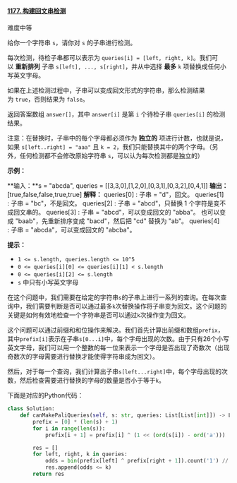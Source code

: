 #### [1177. 构建回文串检测](https://leetcode.cn/problems/can-make-palindrome-from-substring/)

难度中等

给你一个字符串 `s`，请你对 `s` 的子串进行检测。

每次检测，待检子串都可以表示为 `queries[i] = [left, right, k]`。我们可以 **重新排列** 子串 `s[left], ..., s[right]`，并从中选择 **最多** `k` 项替换成任何小写英文字母。 

如果在上述检测过程中，子串可以变成回文形式的字符串，那么检测结果为 `true`，否则结果为 `false`。

返回答案数组 `answer[]`，其中 `answer[i]` 是第 `i` 个待检子串 `queries[i]` 的检测结果。

注意：在替换时，子串中的每个字母都必须作为 **独立的** 项进行计数，也就是说，如果 `s[left..right] = "aaa"` 且 `k = 2`，我们只能替换其中的两个字母。（另外，任何检测都不会修改原始字符串 `s`，可以认为每次检测都是独立的）

**示例：**

**输入：**s = "abcda", queries = [[3,3,0],[1,2,0],[0,3,1],[0,3,2],[0,4,1]]
**输出：**[true,false,false,true,true]
**解释：**
queries[0] : 子串 = "d"，回文。
queries[1] : 子串 = "bc"，不是回文。
queries[2] : 子串 = "abcd"，只替换 1 个字符是变不成回文串的。
queries[3] : 子串 = "abcd"，可以变成回文的 "abba"。 也可以变成 "baab"，先重新排序变成 "bacd"，然后把 "cd" 替换为 "ab"。
queries[4] : 子串 = "abcda"，可以变成回文的 "abcba"。

**提示：**

- `1 <= s.length, queries.length <= 10^5`
- `0 <= queries[i][0] <= queries[i][1] < s.length`
- `0 <= queries[i][2] <= s.length`
- `s` 中只有小写英文字母

在这个问题中，我们需要在给定的字符串`s`的子串上进行一系列的查询。在每次查询中，我们需要判断是否可以通过最多`k`次替换操作将子串变为回文。这个问题的关键是如何有效地检查一个字符串是否可以通过`k`次操作变为回文。

这个问题可以通过前缀和和位操作来解决。我们首先计算出前缀和数组`prefix`，其中`prefix[i]`表示在子串`s[0...i]`中，每个字母出现的次数。由于只有26个小写英文字母，我们可以用一个整数的每一位来表示一个字母是否出现了奇数次（出现奇数次的字母需要进行替换才能使得字符串成为回文）。

然后，对于每一个查询，我们计算出子串`s[left...right]`中，每个字母出现的次数，然后检查需要进行替换的字母的数量是否小于等于`k`。

下面是对应的Python代码：

```python
class Solution:
    def canMakePaliQueries(self, s: str, queries: List[List[int]]) -> List[bool]:
        prefix = [0] * (len(s) + 1)
        for i in range(len(s)):
            prefix[i + 1] = prefix[i] ^ (1 << (ord(s[i]) - ord('a')))

        res = []
        for left, right, k in queries:
            odds = bin(prefix[left] ^ prefix[right + 1]).count('1') // 2
            res.append(odds <= k)
        return res

```